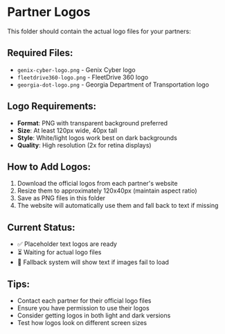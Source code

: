 # Partner Logos

This folder should contain the actual logo files for your partners:

## Required Files:
- `genix-cyber-logo.png` - Genix Cyber logo
- `fleetdrive360-logo.png` - FleetDrive 360 logo  
- `georgia-dot-logo.png` - Georgia Department of Transportation logo

## Logo Requirements:
- **Format**: PNG with transparent background preferred
- **Size**: At least 120px wide, 40px tall
- **Style**: White/light logos work best on dark backgrounds
- **Quality**: High resolution (2x for retina displays)

## How to Add Logos:
1. Download the official logos from each partner's website
2. Resize them to approximately 120x40px (maintain aspect ratio)
3. Save as PNG files in this folder
4. The website will automatically use them and fall back to text if missing

## Current Status:
- ✅ Placeholder text logos are ready
- ⏳ Waiting for actual logo files
- 🔄 Fallback system will show text if images fail to load

## Tips:
- Contact each partner for their official logo files
- Ensure you have permission to use their logos
- Consider getting logos in both light and dark versions
- Test how logos look on different screen sizes
